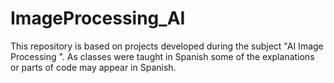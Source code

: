 # ImageProcessing_AI
This repository is based on projects developed during  the subject "AI Image Processing ". As classes were taught in Spanish some of the explanations or parts of code may appear in Spanish.



